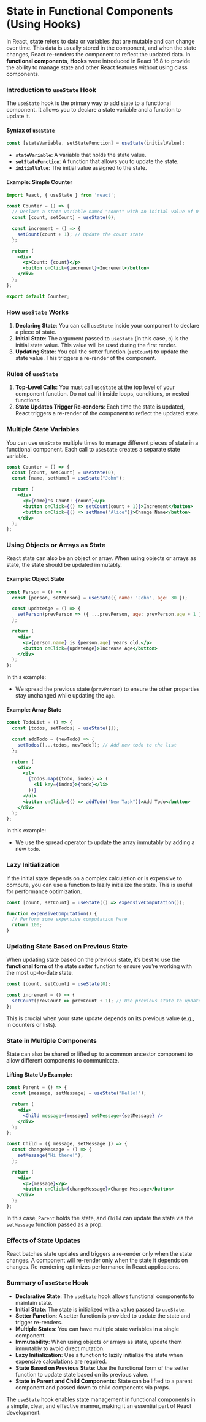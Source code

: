 # State in Functional Components (Using Hooks)

In React, **state** refers to data or variables that are mutable and can change over time. This data is usually stored in the component, and when the state changes, React re-renders the component to reflect the updated data. In **functional components**, **Hooks** were introduced in React 16.8 to provide the ability to manage state and other React features without using class components.

### Introduction to `useState` Hook
The `useState` hook is the primary way to add state to a functional component. It allows you to declare a state variable and a function to update it.

#### Syntax of `useState`
```javascript
const [stateVariable, setStateFunction] = useState(initialValue);
```

- **`stateVariable`**: A variable that holds the state value.
- **`setStateFunction`**: A function that allows you to update the state.
- **`initialValue`**: The initial value assigned to the state.

#### Example: Simple Counter

```jsx
import React, { useState } from 'react';

const Counter = () => {
  // Declare a state variable named "count" with an initial value of 0
  const [count, setCount] = useState(0);

  const increment = () => {
    setCount(count + 1); // Update the count state
  };

  return (
    <div>
      <p>Count: {count}</p>
      <button onClick={increment}>Increment</button>
    </div>
  );
};

export default Counter;
```

### How `useState` Works
1. **Declaring State**: You can call `useState` inside your component to declare a piece of state. 
2. **Initial State**: The argument passed to `useState` (in this case, `0`) is the initial state value. This value will be used during the first render.
3. **Updating State**: You call the setter function (`setCount`) to update the state value. This triggers a re-render of the component.

### Rules of `useState`
1. **Top-Level Calls**: You must call `useState` at the top level of your component function. Do not call it inside loops, conditions, or nested functions.
2. **State Updates Trigger Re-renders**: Each time the state is updated, React triggers a re-render of the component to reflect the updated state.

### Multiple State Variables
You can use `useState` multiple times to manage different pieces of state in a functional component. Each call to `useState` creates a separate state variable.

```jsx
const Counter = () => {
  const [count, setCount] = useState(0);
  const [name, setName] = useState("John");

  return (
    <div>
      <p>{name}'s Count: {count}</p>
      <button onClick={() => setCount(count + 1)}>Increment</button>
      <button onClick={() => setName("Alice")}>Change Name</button>
    </div>
  );
};
```

### Using Objects or Arrays as State
React state can also be an object or array. When using objects or arrays as state, the state should be updated immutably.

#### Example: Object State
```jsx
const Person = () => {
  const [person, setPerson] = useState({ name: 'John', age: 30 });

  const updateAge = () => {
    setPerson(prevPerson => ({ ...prevPerson, age: prevPerson.age + 1 }));
  };

  return (
    <div>
      <p>{person.name} is {person.age} years old.</p>
      <button onClick={updateAge}>Increase Age</button>
    </div>
  );
};
```
In this example:
- We spread the previous state (`prevPerson`) to ensure the other properties stay unchanged while updating the `age`.

#### Example: Array State
```jsx
const TodoList = () => {
  const [todos, setTodos] = useState([]);

  const addTodo = (newTodo) => {
    setTodos([...todos, newTodo]); // Add new todo to the list
  };

  return (
    <div>
      <ul>
        {todos.map((todo, index) => (
          <li key={index}>{todo}</li>
        ))}
      </ul>
      <button onClick={() => addTodo("New Task")}>Add Todo</button>
    </div>
  );
};
```
In this example:
- We use the spread operator to update the array immutably by adding a new `todo`.

### Lazy Initialization
If the initial state depends on a complex calculation or is expensive to compute, you can use a function to lazily initialize the state. This is useful for performance optimization.

```jsx
const [count, setCount] = useState(() => expensiveComputation());

function expensiveComputation() {
  // Perform some expensive computation here
  return 100;
}
```

### Updating State Based on Previous State
When updating state based on the previous state, it’s best to use the **functional form** of the state setter function to ensure you’re working with the most up-to-date state.

```jsx
const [count, setCount] = useState(0);

const increment = () => {
  setCount(prevCount => prevCount + 1); // Use previous state to update the current state
};
```

This is crucial when your state update depends on its previous value (e.g., in counters or lists).

### State in Multiple Components
State can also be shared or lifted up to a common ancestor component to allow different components to communicate.

#### Lifting State Up Example:

```jsx
const Parent = () => {
  const [message, setMessage] = useState("Hello!");

  return (
    <div>
      <Child message={message} setMessage={setMessage} />
    </div>
  );
};

const Child = ({ message, setMessage }) => {
  const changeMessage = () => {
    setMessage("Hi there!");
  };

  return (
    <div>
      <p>{message}</p>
      <button onClick={changeMessage}>Change Message</button>
    </div>
  );
};
```
In this case, `Parent` holds the state, and `Child` can update the state via the `setMessage` function passed as a prop.

### Effects of State Updates
React batches state updates and triggers a re-render only when the state changes. A component will re-render only when the state it depends on changes. Re-rendering optimizes performance in React applications.

### Summary of `useState` Hook
- **Declarative State**: The `useState` hook allows functional components to maintain state.
- **Initial State**: The state is initialized with a value passed to `useState`.
- **Setter Function**: A setter function is provided to update the state and trigger re-renders.
- **Multiple States**: You can have multiple state variables in a single component.
- **Immutability**: When using objects or arrays as state, update them immutably to avoid direct mutation.
- **Lazy Initialization**: Use a function to lazily initialize the state when expensive calculations are required.
- **State Based on Previous State**: Use the functional form of the setter function to update state based on its previous value.
- **State in Parent and Child Components**: State can be lifted to a parent component and passed down to child components via props.

The `useState` hook enables state management in functional components in a simple, clear, and effective manner, making it an essential part of React development.